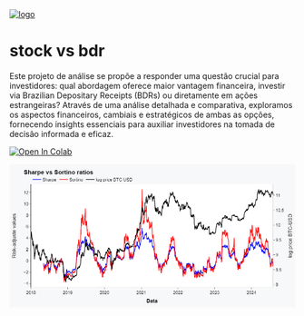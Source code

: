 <a href="https://postimg.cc/FYtnXpJw">
  <img src="https://i.postimg.cc/t470PmRR/logo-sem-fundo-01.png" alt="logo" width="300">
</a>


# stock vs bdr

Este projeto de análise se propõe a responder uma questão crucial para investidores: qual abordagem oferece maior vantagem financeira, investir via Brazilian Depositary Receipts (BDRs) ou diretamente em ações estrangeiras? Através de uma análise detalhada e comparativa, exploramos os aspectos financeiros, cambiais e estratégicos de ambas as opções, fornecendo insights essenciais para auxiliar investidores na tomada de decisão informada e eficaz.

[<img src="https://colab.research.google.com/assets/colab-badge.svg" alt="Open In Colab"/>](https://colab.research.google.com/github/GeorgeTelles/stock_vs_bdr/blob/main/Stock_vs_BDR.ipynb)

<img src="https://github.com/GeorgeTelles/sharpe_sortino_ratio/blob/ed9bd99e67bb5397f1789f5673d2c69b9a8ccfbe/sharpe%20vs%20sortino.png" alt="Sharpe and Sortino"/>
